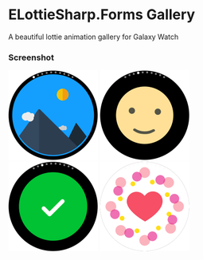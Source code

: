 # ELottieSharp.Forms Gallery
A beautiful lottie animation gallery for Galaxy Watch

### Screenshot

<img src="Screenshot1.png" width=180/> <img src="Screenshot2.png" width=180/> <img src="Screenshot3.png" width=180/>  <img src="Screenshot4.png" width=180/>
